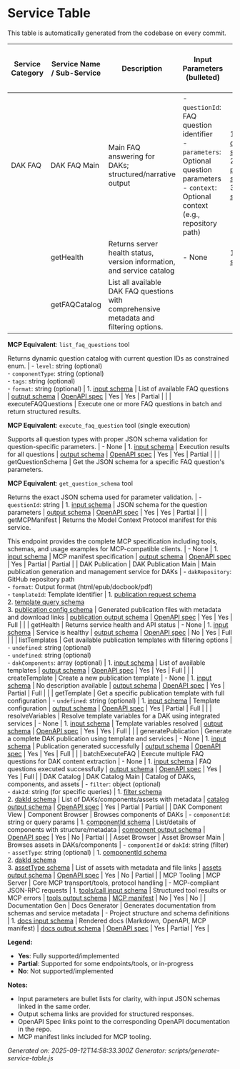 # Service Table

This table is automatically generated from the codebase on every commit.

| Service Category    | Service Name / Sub-Service          | Description                                                       | Input Parameters (bulleted)                                                                                                                                         | Input JSON Schemas (ordered list)                                                                                                                                           | Output Description                                           | Output JSON Schema Link         | OpenAPI Spec Link        | Web Interface | MCP Interface | OpenAPI Compliance |
|---------------------|-------------------------------------|-------------------------------------------------------------------|---------------------------------------------------------------------------------------------------------------------------------------------------------------------|-----------------------------------------------------------------------------------------------------------------------------------------------------------------------------|-------------------------------------------------------------|-------------------------------|--------------------------|:-------------:|:-------------:|:------------------:|
| DAK FAQ | DAK FAQ Main | Main FAQ answering for DAKs; structured/narrative output | - `questionId`: FAQ question identifier<br>- `parameters`: Optional question parameters<br>- `context`: Optional context (e.g., repository path) | 1. [questionId schema](https://github.com/litlfred/sgex/blob/main/services/dak-faq-mcp/schemas/questionId.schema.json)<br>2. [parameters schema](https://github.com/litlfred/sgex/blob/main/services/dak-faq-mcp/schemas/faq-parameters.schema.json)<br>3. [context schema](https://github.com/litlfred/sgex/blob/main/services/dak-faq-mcp/schemas/context.schema.json) | Structured JSON result and narrative text | [faq output schema](https://github.com/litlfred/sgex/blob/main/services/dak-faq-mcp/schemas/faq-output.schema.json) | [OpenAPI spec](https://github.com/litlfred/sgex/blob/main/services/dak-faq-mcp/openapi.yaml) | Yes | Yes | Partial |
|  | getHealth | Returns server health status, version information, and service catalog | - None | 1. [input schema](https://github.com/litlfred/sgex/blob/main/services/dak-faq-mcp/schemas/input.schema.json) | Server is healthy | [output schema](https://github.com/litlfred/sgex/blob/main/services/dak-faq-mcp/schemas/output.schema.json) | [OpenAPI spec](https://github.com/litlfred/sgex/blob/main/services/dak-faq-mcp/openapi.yaml) | No | Partial | Partial |
|  | getFAQCatalog | List all available DAK FAQ questions with comprehensive metadata and filtering options.

**MCP Equivalent**: `list_faq_questions` tool

Returns dynamic question catalog with current question IDs as constrained enum.
 | - `level`: string (optional)<br>- `componentType`: string (optional)<br>- `tags`: string (optional)<br>- `format`: string (optional) | 1. [input schema](https://github.com/litlfred/sgex/blob/main/services/dak-faq-mcp/schemas/input.schema.json) | List of available FAQ questions | [output schema](https://github.com/litlfred/sgex/blob/main/services/dak-faq-mcp/schemas/output.schema.json) | [OpenAPI spec](https://github.com/litlfred/sgex/blob/main/services/dak-faq-mcp/openapi.yaml) | Yes | Yes | Partial |
|  | executeFAQQuestions | Execute one or more FAQ questions in batch and return structured results.

**MCP Equivalent**: `execute_faq_question` tool (single execution)

Supports all question types with proper JSON schema validation for question-specific parameters.
 | - None | 1. [input schema](https://github.com/litlfred/sgex/blob/main/services/dak-faq-mcp/schemas/input.schema.json) | Execution results for all questions | [output schema](https://github.com/litlfred/sgex/blob/main/services/dak-faq-mcp/schemas/output.schema.json) | [OpenAPI spec](https://github.com/litlfred/sgex/blob/main/services/dak-faq-mcp/openapi.yaml) | Yes | Yes | Partial |
|  | getQuestionSchema | Get the JSON schema for a specific FAQ question's parameters.

**MCP Equivalent**: `get_question_schema` tool

Returns the exact JSON schema used for parameter validation.
 | - `questionId`: string | 1. [input schema](https://github.com/litlfred/sgex/blob/main/services/dak-faq-mcp/schemas/input.schema.json) | JSON schema for the question parameters | [output schema](https://github.com/litlfred/sgex/blob/main/services/dak-faq-mcp/schemas/output.schema.json) | [OpenAPI spec](https://github.com/litlfred/sgex/blob/main/services/dak-faq-mcp/openapi.yaml) | Yes | Yes | Partial |
|  | getMCPManifest | Returns the Model Context Protocol manifest for this service.

This endpoint provides the complete MCP specification including tools,
schemas, and usage examples for MCP-compatible clients.
 | - None | 1. [input schema](https://github.com/litlfred/sgex/blob/main/services/dak-faq-mcp/schemas/input.schema.json) | MCP manifest specification | [output schema](https://github.com/litlfred/sgex/blob/main/services/dak-faq-mcp/schemas/output.schema.json) | [OpenAPI spec](https://github.com/litlfred/sgex/blob/main/services/dak-faq-mcp/openapi.yaml) | Yes | Partial | Partial |
| DAK Publication | DAK Publication Main | Main publication generation and management service for DAKs | - `dakRepository`: GitHub repository path<br>- `format`: Output format (html/epub/docbook/pdf)<br>- `templateId`: Template identifier | 1. [publication request schema](https://github.com/litlfred/sgex/blob/main/services/dak-publication-api/schemas/publication-request.schema.json)<br>2. [template query schema](https://github.com/litlfred/sgex/blob/main/services/dak-publication-api/schemas/template-query.schema.json)<br>3. [publication config schema](https://github.com/litlfred/sgex/blob/main/services/dak-publication-api/schemas/publication-config.schema.json) | Generated publication files with metadata and download links | [publication output schema](https://github.com/litlfred/sgex/blob/main/services/dak-publication-api/schemas/publication-output.schema.json) | [OpenAPI spec](https://github.com/litlfred/sgex/blob/main/services/dak-publication-api/openapi.yaml) | Yes | Yes | Full |
|  | getHealth | Returns service health and API status | - None | 1. [input schema](https://github.com/litlfred/sgex/blob/main/services/dak-publication-api/schemas/input.schema.json) | Service is healthy | [output schema](https://github.com/litlfred/sgex/blob/main/services/dak-publication-api/schemas/output.schema.json) | [OpenAPI spec](https://github.com/litlfred/sgex/blob/main/services/dak-publication-api/openapi.yaml) | No | Yes | Full |
|  | listTemplates | Get available publication templates with filtering options | - `undefined`: string (optional)<br>- `undefined`: string (optional)<br>- `dakComponents`: array (optional) | 1. [input schema](https://github.com/litlfred/sgex/blob/main/services/dak-publication-api/schemas/input.schema.json) | List of available templates | [output schema](https://github.com/litlfred/sgex/blob/main/services/dak-publication-api/schemas/output.schema.json) | [OpenAPI spec](https://github.com/litlfred/sgex/blob/main/services/dak-publication-api/openapi.yaml) | Yes | Yes | Full |
|  | createTemplate | Create a new publication template | - None | 1. [input schema](https://github.com/litlfred/sgex/blob/main/services/dak-publication-api/schemas/input.schema.json) | No description available | [output schema](https://github.com/litlfred/sgex/blob/main/services/dak-publication-api/schemas/output.schema.json) | [OpenAPI spec](https://github.com/litlfred/sgex/blob/main/services/dak-publication-api/openapi.yaml) | Yes | Partial | Full |
|  | getTemplate | Get a specific publication template with full configuration | - `undefined`: string (optional) | 1. [input schema](https://github.com/litlfred/sgex/blob/main/services/dak-publication-api/schemas/input.schema.json) | Template configuration | [output schema](https://github.com/litlfred/sgex/blob/main/services/dak-publication-api/schemas/output.schema.json) | [OpenAPI spec](https://github.com/litlfred/sgex/blob/main/services/dak-publication-api/openapi.yaml) | Yes | Partial | Full |
|  | resolveVariables | Resolve template variables for a DAK using integrated services | - None | 1. [input schema](https://github.com/litlfred/sgex/blob/main/services/dak-publication-api/schemas/input.schema.json) | Template variables resolved | [output schema](https://github.com/litlfred/sgex/blob/main/services/dak-publication-api/schemas/output.schema.json) | [OpenAPI spec](https://github.com/litlfred/sgex/blob/main/services/dak-publication-api/openapi.yaml) | Yes | Yes | Full |
|  | generatePublication | Generate a complete DAK publication using template and services | - None | 1. [input schema](https://github.com/litlfred/sgex/blob/main/services/dak-publication-api/schemas/input.schema.json) | Publication generated successfully | [output schema](https://github.com/litlfred/sgex/blob/main/services/dak-publication-api/schemas/output.schema.json) | [OpenAPI spec](https://github.com/litlfred/sgex/blob/main/services/dak-publication-api/openapi.yaml) | Yes | Yes | Full |
|  | batchExecuteFAQ | Execute multiple FAQ questions for DAK content extraction | - None | 1. [input schema](https://github.com/litlfred/sgex/blob/main/services/dak-publication-api/schemas/input.schema.json) | FAQ questions executed successfully | [output schema](https://github.com/litlfred/sgex/blob/main/services/dak-publication-api/schemas/output.schema.json) | [OpenAPI spec](https://github.com/litlfred/sgex/blob/main/services/dak-publication-api/openapi.yaml) | Yes | Yes | Full |
| DAK Catalog | DAK Catalog Main | Catalog of DAKs, components, and assets | - `filter`: object (optional)<br>- `dakId`: string (for specific queries) | 1. [filter schema](https://github.com/litlfred/sgex/blob/main/services/dak-catalog/schemas/filter.schema.json)<br>2. [dakId schema](https://github.com/litlfred/sgex/blob/main/services/dak-catalog/schemas/dakId.schema.json) | List of DAKs/components/assets with metadata | [catalog output schema](https://github.com/litlfred/sgex/blob/main/services/dak-catalog/schemas/catalog-output.schema.json) | [OpenAPI spec](https://github.com/litlfred/sgex/blob/main/services/dak-catalog/openapi.yaml) | Yes | Partial | Partial |
| DAK Component View | Component Browser | Browses components of DAKs | - `componentId`: string or query params | 1. [componentId schema](https://github.com/litlfred/sgex/blob/main/services/dak-components/schemas/componentId.schema.json) | List/details of components with structure/metadata | [component output schema](https://github.com/litlfred/sgex/blob/main/services/dak-components/schemas/component-output.schema.json) | [OpenAPI spec](https://github.com/litlfred/sgex/blob/main/services/dak-components/openapi.yaml) | Yes | No | Partial |
| Asset Browser | Asset Browser Main | Browses assets in DAKs/components | - `componentId` or `dakId`: string (filter)<br>- `assetType`: string (optional) | 1. [componentId schema](https://github.com/litlfred/sgex/blob/main/services/assets/schemas/componentId.schema.json)<br>2. [dakId schema](https://github.com/litlfred/sgex/blob/main/services/assets/schemas/dakId.schema.json)<br>3. [assetType schema](https://github.com/litlfred/sgex/blob/main/services/assets/schemas/assetType.schema.json) | List of assets with metadata and file links | [assets output schema](https://github.com/litlfred/sgex/blob/main/services/assets/schemas/assets-output.schema.json) | [OpenAPI spec](https://github.com/litlfred/sgex/blob/main/services/assets/openapi.yaml) | Yes | No | Partial |
| MCP Tooling | MCP Server | Core MCP transport/tools, protocol handling | - MCP-compliant JSON-RPC requests | 1. [tools/call input schema](https://github.com/litlfred/sgex/blob/main/services/dak-faq-mcp/schemas/tools-call.schema.json) | Structured tool results or MCP errors | [tools output schema](https://github.com/litlfred/sgex/blob/main/services/dak-faq-mcp/schemas/tools-output.schema.json) | [MCP manifest](https://github.com/litlfred/sgex/blob/main/services/dak-faq-mcp/mcp-manifest.json) | No | Yes | No |
| Documentation Gen | Docs Generator | Generates documentation from schemas and service metadata | - Project structure and schema definitions | 1. [docs input schema](https://github.com/litlfred/sgex/blob/main/services/docs/schemas/docs-input.schema.json) | Rendered docs (Markdown, OpenAPI, MCP manifest) | [docs output schema](https://github.com/litlfred/sgex/blob/main/services/docs/schemas/docs-output.schema.json) | [OpenAPI spec](https://github.com/litlfred/sgex/blob/main/services/docs/openapi.yaml) | Yes | Partial | Yes |

**Legend:**
- **Yes**: Fully supported/implemented
- **Partial**: Supported for some endpoints/tools, or in-progress
- **No**: Not supported/implemented

**Notes:**
- Input parameters are bullet lists for clarity, with input JSON schemas linked in the same order.
- Output schema links are provided for structured responses.
- OpenAPI Spec links point to the corresponding OpenAPI documentation in the repo.
- MCP manifest links included for MCP tooling.

*Generated on: 2025-09-12T14:58:33.300Z*
*Generator: scripts/generate-service-table.js*
